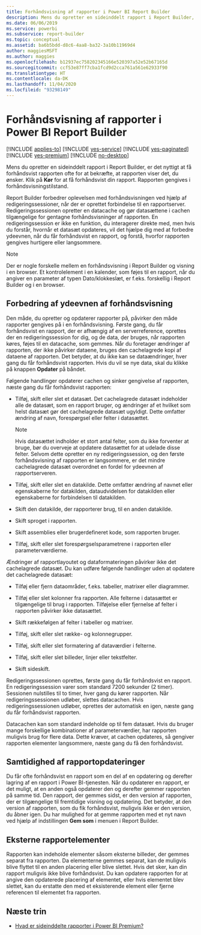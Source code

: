 ```yaml
---
title: Forhåndsvisning af rapporter i Power BI Report Builder
description: Mens du opretter en sideinddelt rapport i Report Builder, er det nyttigt at få forhåndsvist rapporten ofte for at bekræfte, at rapporten viser det, du ønsker.
ms.date: 06/06/2019
ms.service: powerbi
ms.subservice: report-builder
ms.topic: conceptual
ms.assetid: ba6b5bdd-d8c6-4aa8-ba32-3a10b11969d4
author: maggiesMSFT
ms.author: maggies
ms.openlocfilehash: b12937ec758202345166e520397a52e52b67165d
ms.sourcegitcommit: ccf53e87ff7cba1fcd9d2cca761a561e62933f90
ms.translationtype: HT
ms.contentlocale: da-DK
ms.lasthandoff: 11/04/2020
ms.locfileid: "93298149"
---
```

# <a name="previewing-reports-in-power-bi-report-builder"></a>Forhåndsvisning af rapporter i Power BI Report Builder

[!INCLUDE [applies-to](../includes/applies-to.md)] [!INCLUDE [yes-service](../includes/yes-service.md)] [!INCLUDE [yes-paginated](../includes/yes-paginated.md)] [!INCLUDE [yes-premium](../includes/yes-premium.md)] [!INCLUDE [no-desktop](../includes/no-desktop.md)] 

Mens du opretter en sideinddelt rapport i Report Builder, er det nyttigt at få forhåndsvist rapporten ofte for at bekræfte, at rapporten viser det, du ønsker. Klik på **Kør** for at få forhåndsvist din rapport. Rapporten gengives i forhåndsvisningstilstand.  
  
 Report Builder forbedrer oplevelsen med forhåndsvisningen ved hjælp af redigeringssessioner, når der er oprettet forbindelse til en rapportserver. Redigeringssessionen opretter en datacache og gør datasættene i cachen tilgængelige for gentagne forhåndsvisninger af rapporten. En redigeringssession er ikke en funktion, du interagerer direkte med, men hvis du forstår, hvornår et datasæt opdateres, vil det hjælpe dig med at forbedre ydeevnen, når du får forhåndsvist en rapport, og forstå, hvorfor rapporten gengives hurtigere eller langsommere.  

  
> [!NOTE]  
> Der er nogle forskelle mellem en forhåndsvisning i Report Builder og visning i en browser. Et kontrolelement i en kalender, som føjes til en rapport, når du angiver en parameter af typen Dato/klokkeslæt, er f.eks. forskellig i Report Builder og i en browser. 
  
## <a name="improving-preview-performance"></a>Forbedring af ydeevnen af forhåndsvisning  
 Den måde, du opretter og opdaterer rapporter på, påvirker den måde rapporter gengives på i en forhåndsvisning. Første gang, du får forhåndsvist en rapport, der er afhængig af en serverreference, oprettes der en redigeringssession for dig, og de data, der bruges, når rapporten køres, føjes til en datacache, som gemmes. Når du foretager ændringer af rapporten, der ikke påvirker dataene, bruges den cachelagrede kopi af dataene af rapporten. Det betyder, at du ikke kan se dataændringer, hver gang du får forhåndsvist rapporten. Hvis du vil se nye data, skal du klikke på knappen **Opdater** på båndet.  
  
 Følgende handlinger opdaterer cachen og sinker gengivelse af rapporten, næste gang du får forhåndsvist rapporten:  
  
-   Tilføj, skift eller slet et datasæt. Det cachelagrede datasæt indeholder alle de datasæt, som en rapport bruger, og ændringer af et hvilket som helst datasæt gør det cachelagrede datasæt ugyldigt. Dette omfatter ændring af navn, forespørgsel eller felter i datasættet.  
  
    > [!NOTE]  
    >  Hvis datasættet indholder et stort antal felter, som du ikke forventer at bruge, bør du overveje at opdatere datasættet for at udelade disse felter. Selvom dette opretter en ny redigeringssession, og den første forhåndsvisning af rapporten er langsommere, er det mindre cachelagrede datasæt overordnet en fordel for ydeevnen af rapportserveren.  
  
-   Tilføj, skift eller slet en datakilde. Dette omfatter ændring af navnet eller egenskaberne for datakilden, dataudvidelsen for datakilden eller egenskaberne for forbindelsen til datakilden.  
  
-   Skift den datakilde, der rapporterer brug, til en anden datakilde.  
  
-   Skift sproget i rapporten.  
  
-   Skift assemblies eller brugerdefineret kode, som rapporten bruger.  
  
-   Tilføj, skift eller slet forespørgselsparametrene i rapporten eller parameterværdierne.  
  
 Ændringer af rapportlayoutet og dataformateringen påvirker ikke det cachelagrede datasæt. Du kan udføre følgende handlinger uden at opdatere det cachelagrede datasæt:  
  
-   Tilføj eller fjern dataområder, f.eks. tabeller, matrixer eller diagrammer.  
  
-   Tilføj eller slet kolonner fra rapporten. Alle felterne i datasættet er tilgængelige til brug i rapporten. Tilføjelse eller fjernelse af felter i rapporten påvirker ikke datasættet.  
  
-   Skift rækkefølgen af felter i tabeller og matrixer.  
  
-   Tilføj, skift eller slet række- og kolonnegrupper.  
  
-   Tilføj, skift eller slet formatering af dataværdier i felterne.  
  
-   Tilføj, skift eller slet billeder, linjer eller tekstfelter.  
  
-   Skift sideskift.  
  
Redigeringssessionen oprettes, første gang du får forhåndsvist en rapport. En redigeringssession varer som standard 7200 sekunder (2 timer). Sessionen nulstilles til to timer, hver gang du kører rapporten. Når redigeringssessionen udløber, slettes datacachen. Hvis redigeringssessionen udløber, oprettes der automatisk en igen, næste gang du får forhåndsvist rapporten.
  
Datacachen kan som standard indeholde op til fem datasæt. Hvis du bruger mange forskellige kombinationer af parameterværdier, har rapporten muligvis brug for flere data. Dette kræver, at cachen opdateres, så gengiver rapporten elementer langsommere, næste gang du få den forhåndsvist. 
  
## <a name="concurrency-of-report-updates"></a>Samtidighed af rapportopdateringer  
Du får ofte forhåndsvist en rapport som en del af en opdatering og derefter lagring af en rapport i Power BI-tjenesten. Når du opdaterer en rapport, er det muligt, at en anden også opdaterer den og derefter gemmer rapporten på samme tid. Den rapport, der gemmes sidst, er den version af rapporten, der er tilgængelige til fremtidige visning og opdatering. Det betyder, at den version af rapporten, som du fik forhåndsvist, muligvis ikke er den version, du åbner igen. Du har mulighed for at gemme rapporten med et nyt navn ved hjælp af indstillingen **Gem som** i menuen i Report Builder.  
  
## <a name="external-report-items"></a>Eksterne rapportelementer  
 Rapporten kan indeholde elementer såsom eksterne billeder, der gemmes separat fra rapporten. Da elementerne gemmes separat, kan de muligvis blive flyttet til en anden placering eller blive slettet. Hvis det sker, kan din rapport muligvis ikke blive forhåndsvist. Du kan opdatere rapporten for at angive den opdaterede placering af elementet, eller hvis elementet blev slettet, kan du erstatte den med et eksisterende element eller fjerne referencen til elementet fra rapporten.  
  
## <a name="next-steps"></a>Næste trin

- [Hvad er sideinddelte rapporter i Power BI Premium?](paginated-reports-report-builder-power-bi.md)
  
